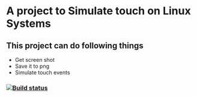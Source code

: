 # A project to Simulate touch on Linux Systems
## This project can do following things
* Get screen shot
* Save it to png
* Simulate touch events


### [![Build status](https://ci.appveyor.com/api/projects/status/x8k6drokk2ftayyk?svg=true)](https://ci.appveyor.com/project/vivekkushwaha39/x11-screen-cap)
